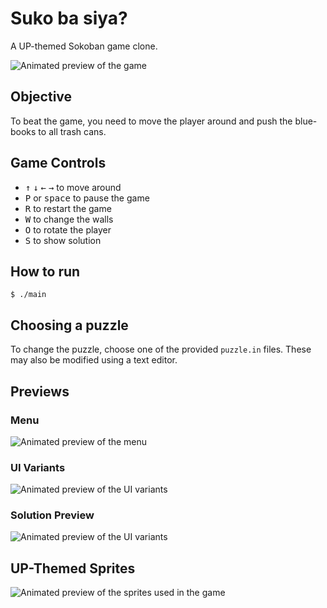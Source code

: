 # Suko ba siya?

A UP-themed Sokoban game clone.

![Animated preview of the game](https://media.giphy.com/media/Ck921SifgmxrieyocC/giphy.gif)

## Objective

To beat the game, you need to move the player around and push the blue-books to all trash cans.

## Game Controls

* <kbd>↑</kbd> <kbd>↓</kbd> <kbd>←</kbd> <kbd>→</kbd> to move around
* <kbd>P</kbd> or <kbd>space</kbd> to pause the game
* <kbd>R</kbd> to restart the game
* <kbd>W</kbd> to change the walls
* <kbd>O</kbd> to rotate the player
* <kbd>S</kbd> to show solution

## How to run

```console
$ ./main
```

## Choosing a puzzle

To change the puzzle, choose one of the provided `puzzle.in` files. These may also be modified using a text editor.

## Previews

### Menu

![Animated preview of the menu](https://media.giphy.com/media/iWyeW7123RECqTJm5d/giphy.gif)

### UI Variants

![Animated preview of the UI variants](https://media.giphy.com/media/whFBAvq30LefAyhSkD/giphy.gif)

### Solution Preview

![Animated preview of the UI variants](https://media.giphy.com/media/w0sFSuww2cb4mEDA0c/giphy.gif)

## UP-Themed Sprites

![Animated preview of the sprites used in the game](https://media.giphy.com/media/E4V64l6QpQZTMNCdXu/giphy.gif)